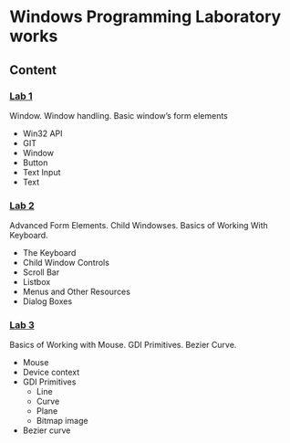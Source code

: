 # Windows Programming Laboratory works

## Content

### [Lab 1](https://github.com/TUM-FAF/WP2/blob/master/WP_LAB%231.md)
Window. Window handling. Basic window’s form elements
  * Win32 API
  * GIT
  * Window
  * Button
  * Text Input
  * Text

### [Lab 2](https://github.com/TUM-FAF/WP2/blob/master/WP_LAB%232.md)
Advanced Form Elements. Child Windowses. Basics of Working With Keyboard.
  * The Keyboard
  * Child Window Controls
  * Scroll Bar
  * Listbox
  * Menus and Other Resources
  * Dialog Boxes

### [Lab 3](https://github.com/TUM-FAF/WP2/blob/master/WP_LAB%233.md)
Basics of Working with Mouse. GDI Primitives. Bezier Curve.
 * Mouse
 * Device context
 * GDI Primitives
   * Line
   * Curve
   * Plane
   * Bitmap image
 * Bezier curve
